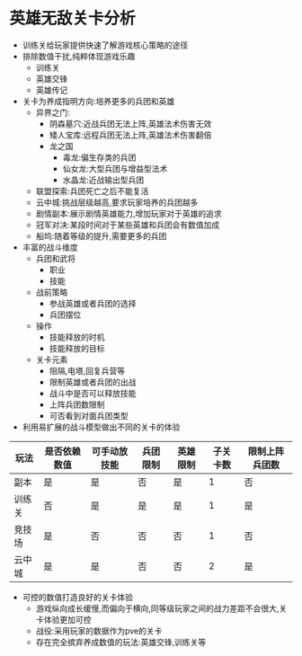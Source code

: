 # 英雄无敌关卡分析

- 训练关给玩家提供快速了解游戏核心策略的途径
- 排除数值干扰,纯粹体现游戏乐趣
    - 训练关
    - 英雄交锋
    - 英雄传记
- 关卡为养成指明方向:培养更多的兵团和英雄
    - 异界之门:
        - 阴森墓穴:近战兵团无法上阵,英雄法术伤害无效
        - 矮人宝库:远程兵团无法上阵,英雄法术伤害翻倍
        - 龙之国
            - 毒龙:偏生存类的兵团
            - 仙女龙:大型兵团与增益型法术
            - 水晶龙:近战输出型兵团
    - 联盟探索:兵团死亡之后不能复活
    - 云中城:挑战层级越高,要求玩家培养的兵团越多
    - 剧情副本:展示剧情英雄能力,增加玩家对于英雄的追求
    - 冠军对决:某段时间对于某些英雄和兵团会有数值加成
    - 船坞:随着等级的提升,需要更多的兵团
- 丰富的战斗维度
    - 兵团和武将
        - 职业
        - 技能
    - 战前策略
        - 参战英雄或者兵团的选择
        - 兵团摆位
    - 操作
        - 技能释放的时机        
        - 技能释放的目标
    - 关卡元素
        - 阻隔,电塔,回复兵营等
        - 限制英雄或者兵团的出战
        - 战斗中是否可以释放技能
        - 上阵兵团数限制
        - 可否看到对面兵团类型
- 利用易扩展的战斗模型做出不同的关卡的体验

玩法 | 是否依赖数值 | 可手动放技能 | 兵团限制 | 英雄限制 | 子关卡数 | 限制上阵兵团数
---|--------|--------|-----------|------------- | -- | --
副本 | 是 | 是 | 否 | 是 | 1 | 否
训练关 | 否 | 是 | 是 | 是 | 1 | 是
竞技场 | 是 | 否 | 否 | 否 | 1 | 否
云中城 | 是 | 是 | 否 | 否 | 2 | 是

- 可控的数值打造良好的关卡体验
    - 游戏纵向成长缓慢,而偏向于横向,同等级玩家之间的战力差距不会很大,关卡体验更加可控
    - 战役:采用玩家的数据作为pve的关卡
    - 存在完全摈弃养成数值的玩法:英雄交锋,训练关等